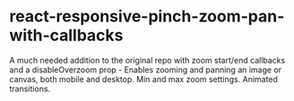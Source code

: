 # react-responsive-pinch-zoom-pan-with-callbacks
A much needed addition to the original repo with zoom start/end callbacks and a disableOverzoom prop - Enables zooming and panning an image or canvas, both mobile and desktop. Min and max zoom settings. Animated transitions.
